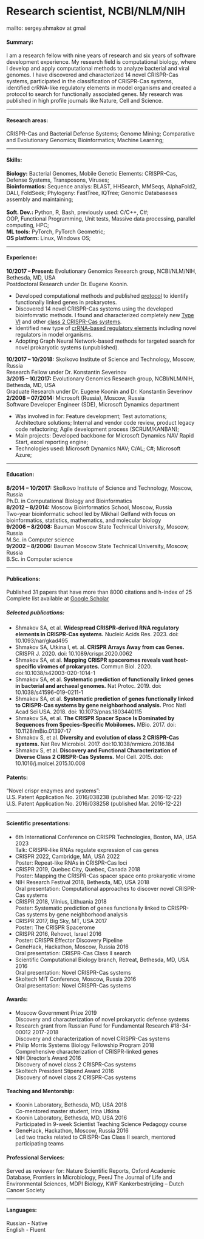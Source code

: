 # Research scientist, NCBI/NLM/NIH
mailto: sergey.shmakov at gmail
#### Summary: 
I am a research fellow with nine years of research and six years of software development experience. My research field is computational biology, where I develop and apply computational methods to analyze bacterial and viral genomes. I have discovered and characterized 14 novel CRISPR-Cas systems, participated in the classification of CRISPR-Cas systems, identified crRNA-like regulatory elements in model organisms and created a protocol to search for functionally associated genes. My research was published in high profile journals like Nature, Cell and Science. 
* * *

#### Research areas:
CRISPR-Cas and Bacterial Defense Systems; Genome Mining; Comparative and Evolutionary Genomics; Bioinformatics; Machine Learning;
* * *

#### Skills:
**Biology:** Bacterial Genomes, Mobile Genetic Elements: CRISPR-Cas, Defense Systems, Transposons, Viruses;<br>
**Bioinformatics:** Sequence analys: BLAST, HHSearch, MMSeqs, AlphaFold2, DALI, FoldSeek; Phylogeny: FastTree, IQTree; Genomic Databaseses assembly and maintaining;<br>   
**Soft. Dev.:** Python, R, Bash, previously used: C/C++, C#;<br>OOP, Functional Programming, Unit tests, Massive data processing, parallel computing, HPC;<br>
**ML tools:** PyTorch, PyTorch Geometric;<br>
**OS platform:** Linux, Windows OS;
* * *

#### Experience:
**10/2017 – Present:** Evolutionary Genomics Research group, NCBI/NLM/NIH, Bethesda, MD, USA<br>Postdoctoral Research under Dr. Eugene Koonin.
  - Developed computational methods and published [protocol](https://pubmed.ncbi.nlm.nih.gov/31520072/) to identify functionally linked genes in prokaryotes.<br>
  - Discovered 14 novel CRISPR-Cas systems using the developed bioinfomratic methods. I found and characterized completely new [Type VI](https://pubmed.ncbi.nlm.nih.gov/26593719/) and other [class 2 CRISPR-Cas systems](https://pubmed.ncbi.nlm.nih.gov/31857715/).<br>
  - Identified new type of [crRNA-based regulatory elements](https://pubmed.ncbi.nlm.nih.gov/37283088/) including novel regulators in model organisms.<br>
  - Adopting Graph Neural Network-based methods for targeted search for novel prokaryotic systems (unpublished).

**10/2017 – 10/2018:** Skolkovo Institute of Science and Technology, Moscow, Russia<br>Research Fellow under Dr. Konstantin Severinov<br>
**3/2015 – 10/2017:** Evolutionary Genomics Research group, NCBI/NLM/NIH, Bethesda, MD, USA<br>Graduate Research under Dr. Eugene Koonin and Dr. Konstantin Severinov<br>
**2/2008 – 07/2014:** Microsoft (Russia), Moscow, Russia<br>Software Developer Engineer (SDE), Microsoft Dynamics department<br>
  - Was involved in for: Feature development; Test automations; Architecture solutions; Internal and vendor code review, product legacy code refactoring; Agile development process (SCRUM/KANBAN);<br>
  - Main projects: Developed backbone for Microsoft Dynamics NAV Rapid Start, excel reporting engine;<br>
  - Technologies used: Microsoft Dynamics NAV; C/AL; C#; Microsoft Azure; 
  
* * *

#### Education:
**8/2014 – 10/2017:** Skolkovo Institute of Science and Technology, Moscow, Russia<br>Ph.D. in Computational Biology and Bioinformatics<br>
**8/2012 – 8/2014:** Moscow Bioinformatics School, Moscow, Russia<br>Two-year bioinformatic school led by Mikhail Gelfand with focus on bioinformatics, statistics, mathematics, and molecular biology<br>
**9/2006 – 8/2008:** Bauman Moscow State Technical University, Moscow, Russia<br>M.Sc. in Computer science<br>
**9/2002 – 8/2006:** Bauman Moscow State Technical University, Moscow, Russia<br>B.Sc. in Computer science
* * *

#### Publications:
Published 31 papers that have more than 8000 citations and h-index of 25
Complete list available at [Google Scholar](https://scholar.google.com/citations?hl=en&user=X6lCOCAAAAAJ&view_op=list_works)

##### Selected publications:
*   Shmakov SA, et al. **Widespread CRISPR-derived RNA regulatory elements in CRISPR-Cas systems.** Nucleic Acids Res. 2023. doi: 10.1093/nar/gkad495<br>
*   Shmakov SA, Utkina I, et. al. **CRISPR Arrays Away from cas Genes.** CRISPR J. 2020. doi: 10.1089/crispr.2020.0062<br>
*   Shmakov SA, et al. **Mapping CRISPR spaceromes reveals vast host-specific viromes of prokaryotes.** Commun Biol. 2020. doi:10.1038/s42003-020-1014-1<br>
*   Shmakov SA, et al. **Systematic prediction of functionally linked genes in bacterial and archaeal genomes.** Nat Protoc. 2019. doi: 10.1038/s41596-019-0211-1<br>
*   Shmakov SA, et al. **Systematic prediction of genes functionally linked to CRISPR-Cas systems by gene neighborhood analysis.** Proc Natl Acad Sci USA. 2018. doi: 10.1073/pnas.1803440115<br>
*   Shmakov SA, et al. **The CRISPR Spacer Space Is Dominated by Sequences from Species-Specific Mobilomes.** MBio. 2017. doi: 10.1128/mBio.01397-17<br>
*   Shmakov S, et al. **Diversity and evolution of class 2 CRISPR-Cas systems.** Nat Rev Microbiol. 2017. doi:10.1038/nrmicro.2016.184<br>
*   Shmakov S, et al. **Discovery and Functional Characterization of Diverse Class 2 CRISPR-Cas Systems.** Mol Cell. 2015. doi: 10.1016/j.molcel.2015.10.008<br>

#### Patents:
“Novel crispr enzymes and systems”:<br>
U.S. Patent Application No. 2016/038238 (published Mar. 2016-12-22)<br>
U.S. Patent Application No. 2016/038258 (published Mar. 2016-12-22)
* * *

#### Scientific presentations:
*   6th International Conference on CRISPR Technologies, Boston, MA, USA 2023<br>Talk: CRISPR-like RNAs regulate expression of cas genes<br style="line-height: 10px" />
*   CRISPR 2022, Cambridge, MA, USA 2022<br>Poster: Repeat-like RNAs in CRISPR-Cas loci<br style="line-height: 10px" />
*   CRISPR 2019, Quebec City, Quebec, Canada 2018<br>Poster: Mapping the CRISPR-Cas spacer space onto prokaryotic virome<br style="line-height: 10px" />
*   NIH Research Festival 2018, Bethesda, MD, USA 2018<br>Oral presentation: Computational approaches to discover novel CRISPR-Cas systems<br style="line-height: 10px" />
*   CRISPR 2018, Vilnius, Lithuania 2018<br>Poster: Systematic prediction of genes functionally linked to CRISPR-Cas systems by gene neighborhood analysis<br style="line-height: 10px" />
*   CRISPR 2017, Big Sky, MT, USA 2017<br>Poster: The CRISPR Spacerome<br style="line-height: 10px" />
*   CRISPR 2016, Rehovot, Israel 2016<br>Poster: CRISPR Effector Discovery Pipeline<br style="line-height: 10px" />
*   GeneHack, Hackathon, Moscow, Russia 2016<br>Oral presentation: CRISPR-Cas Class II search<br style="line-height: 10px" />
*   Scientific Computational Biology branch, Retreat, Bethesda, MD, USA 2016<br>Oral presentation: Novel CRISPR-Cas systems<br style="line-height: 10px" />
*   Skoltech MIT Conference, Moscow, Russia 2016<br>Oral presentation: Novel CRISPR-Cas systems<br>

#### Awards:
*   Moscow Government Prize 2019<br>Discovery and characterization of novel prokaryotic defense systems<br style="line-height: 10px" />
*   Research grant from Russian Fund for Fundamental Research #18-34-00012 2017-2018<br>Discovery and characterization of novel CRISPR-Cas systems<br style="line-height: 10px" />
*   Philip Morris Systems Biology Fellowship Program 2018<br>Comprehensive characterization of CRISPR-linked genes<br style="line-height: 10px" />
*   NIH Director’s Award 2016<br>Discovery of novel class 2 CRISPR-Cas systems<br style="line-height: 10px" />
*   Skoltech President Stipend Award 2016<br>Discovery of novel class 2 CRISPR-Cas systems<br>

#### Teaching and Mentorship:
*   Koonin Laboratory, Bethesda, MD, USA 2018<br>Co-mentored master student, Irina Utkina<br>
*   Koonin Laboratory, Bethesda, MD, USA 2016<br>Participated in 9-week Scientist Teaching Science Pedagogy course<br>
*   GeneHack, Hackathon, Moscow, Russia 2016<br>Led two tracks related to CRISPR-Cas Class II search, mentored participating teams<br>

#### Professional Services:
Served as reviewer for: Nature Scientific Reports, Oxford Academic Database,
Frontiers in Microbiology, PeerJ The Journal of Life and Environmental Sciences, MDPI Biology, KWF 
Kankerbestrijding – Dutch Cancer Society
* * *

#### Languages:
Russian - Native<br>English - Fluent